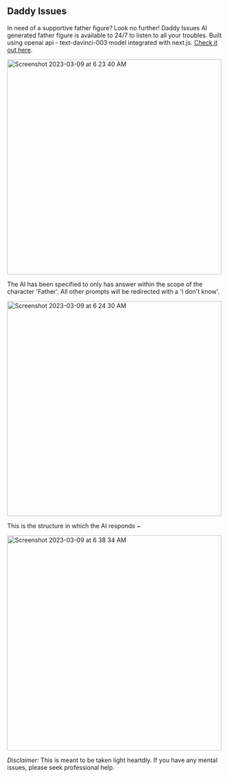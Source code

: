 ## Daddy Issues

In need of a supportive father figure? Look no further! Daddy Issues AI generated father figure is available to 24/7 to listen to all your troubles. Built using openai api - text-davinci-003 model integrated with next.js. [Check it out here](https://daddy-issues.vercel.app/).

<img width="500" alt="Screenshot 2023-03-09 at 6 23 40 AM" src="https://user-images.githubusercontent.com/84835256/224022467-f6647163-3abd-46a9-8fb2-2b44f65d9a78.png">

The AI has been specified to only has answer within the scope of the character 'Father'. All other prompts will be redirected with a 'I don't know'.

<img width="500" alt="Screenshot 2023-03-09 at 6 24 30 AM" src="https://user-images.githubusercontent.com/84835256/224022482-4d1c7cf5-5196-4627-9325-267837e1a0f7.png">

This is the structure in which the AI responds ~

<img width="500" alt="Screenshot 2023-03-09 at 6 38 34 AM" src="https://user-images.githubusercontent.com/84835256/224025617-fc3f4066-7472-4e83-8c33-bad347a83872.png">

*Disclaimer:* This is meant to be taken light heartdly. If you have any mental issues, please seek professional help.
